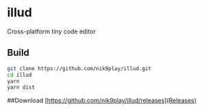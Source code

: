 # illud
Cross-platform tiny code editor

## Build
```bash
git clone https://github.com/nik9play/illud.git
cd illud
yarn
yarn dist
```

##Download
[https://github.com/nik9play/illud/releases](Releases)